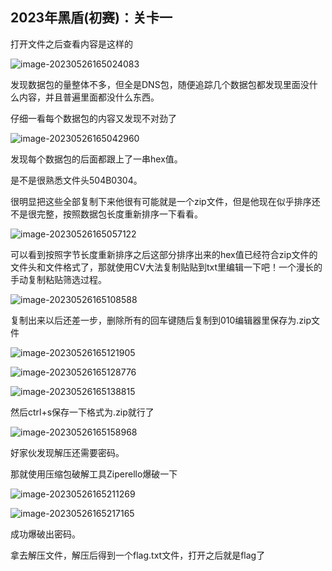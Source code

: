 

## 2023年黑盾(初赛)：关卡一

打开文件之后查看内容是这样的

![image-20230526165024083](https://joker-1317382260.cos.ap-guangzhou.myqcloud.com/202305261650874.webp)

发现数据包的量整体不多，但全是DNS包，随便追踪几个数据包都发现里面没什么内容，并且普遍里面都没什么东西。

 仔细一看每个数据包的内容又发现不对劲了

![image-20230526165042960](https://joker-1317382260.cos.ap-guangzhou.myqcloud.com/202305261650159.webp)

发现每个数据包的后面都跟上了一串hex值。

是不是很熟悉文件头504B0304。

很明显把这些全部复制下来他很有可能就是一个zip文件，但是他现在似乎排序还不是很完整，按照数据包长度重新排序一下看看。

![image-20230526165057122](https://joker-1317382260.cos.ap-guangzhou.myqcloud.com/202305261650331.webp)

可以看到按照字节长度重新排序之后这部分排序出来的hex值已经符合zip文件的文件头和文件格式了，那就使用CV大法复制贴贴到txt里编辑一下吧！一个漫长的手动复制粘贴筛选过程。

![image-20230526165108588](https://joker-1317382260.cos.ap-guangzhou.myqcloud.com/202305261651783.webp)

复制出来以后还差一步，删除所有的回车键随后复制到010编辑器里保存为.zip文件

![image-20230526165121905](https://joker-1317382260.cos.ap-guangzhou.myqcloud.com/202305261651098.webp)

![image-20230526165128776](https://joker-1317382260.cos.ap-guangzhou.myqcloud.com/202305261651008.webp)

![image-20230526165138815](https://joker-1317382260.cos.ap-guangzhou.myqcloud.com/202305261651020.webp)

然后ctrl+s保存一下格式为.zip就行了

![image-20230526165158968](https://joker-1317382260.cos.ap-guangzhou.myqcloud.com/202305261651194.webp)

好家伙发现解压还需要密码。

那就使用压缩包破解工具Ziperello爆破一下

![image-20230526165211269](https://joker-1317382260.cos.ap-guangzhou.myqcloud.com/202305261652460.webp)

![image-20230526165217165](https://joker-1317382260.cos.ap-guangzhou.myqcloud.com/202305261652350.webp)

成功爆破出密码。

拿去解压文件，解压后得到一个flag.txt文件，打开之后就是flag了

